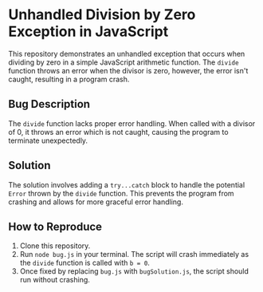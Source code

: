 # Unhandled Division by Zero Exception in JavaScript

This repository demonstrates an unhandled exception that occurs when dividing by zero in a simple JavaScript arithmetic function. The `divide` function throws an error when the divisor is zero, however, the error isn't caught, resulting in a program crash.

## Bug Description
The `divide` function lacks proper error handling.  When called with a divisor of 0, it throws an error which is not caught, causing the program to terminate unexpectedly.

## Solution
The solution involves adding a `try...catch` block to handle the potential `Error` thrown by the `divide` function. This prevents the program from crashing and allows for more graceful error handling.

## How to Reproduce
1. Clone this repository.
2. Run `node bug.js` in your terminal. The script will crash immediately as the `divide` function is called with `b = 0`.  
3. Once fixed by replacing `bug.js` with `bugSolution.js`, the script should run without crashing.
